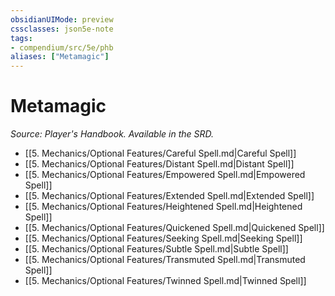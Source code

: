 ```yaml
---
obsidianUIMode: preview
cssclasses: json5e-note
tags:
- compendium/src/5e/phb
aliases: ["Metamagic"]
---
```

# Metamagic
*Source: Player's Handbook. Available in the SRD.* 

- [[5. Mechanics/Optional Features/Careful Spell.md\|Careful Spell]]
- [[5. Mechanics/Optional Features/Distant Spell.md\|Distant Spell]]
- [[5. Mechanics/Optional Features/Empowered Spell.md\|Empowered Spell]]
- [[5. Mechanics/Optional Features/Extended Spell.md\|Extended Spell]]
- [[5. Mechanics/Optional Features/Heightened Spell.md\|Heightened Spell]]
- [[5. Mechanics/Optional Features/Quickened Spell.md\|Quickened Spell]]
- [[5. Mechanics/Optional Features/Seeking Spell.md\|Seeking Spell]]
- [[5. Mechanics/Optional Features/Subtle Spell.md\|Subtle Spell]]
- [[5. Mechanics/Optional Features/Transmuted Spell.md\|Transmuted Spell]]
- [[5. Mechanics/Optional Features/Twinned Spell.md\|Twinned Spell]]